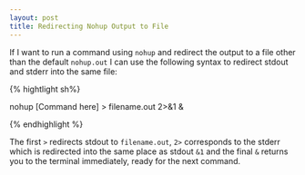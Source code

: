 ```yaml
---
layout: post
title: Redirecting Nohup Output to File
---
```


If I want to run a command using `nohup` and redirect the output to a file other than
the default `nohup.out` I can use the following syntax to redirect stdout and stderr into the
same file:

{% hightlight sh%}

nohup [Command here] > filename.out 2>&1 &

{% endhighlight %}

The first `>` redirects stdout to `filename.out`, `2>` corresponds to the stderr which is redirected
into the same place as stdout `&1` and the final `&` returns you to the terminal immediately, ready for the next
command.
